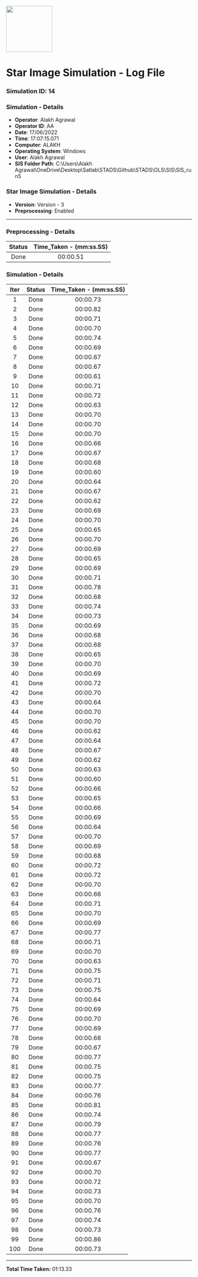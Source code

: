 [<img src="https://www.aero.iitb.ac.in/satlab/images/IITBSSP2019.png" width="125"/>](image.png)

# Star Image Simulation - Log File

### Simulation ID: 14

### Simulation - Details
* **Operator**: Alakh Agrawal
* **Operator ID**: AA
* **Date**: 17/06/2022
* **Time**: 17:07:15.071
* **Computer**: ALAKH
* **Operating System**: Windows
* **User**: Alakh Agrawal
* **SIS Folder Path**: C:\Users\Alakh Agrawal\OneDrive\Desktop\Satlab\STADS\Github\STADS\OLS\SIS\SIS_run5

### Star Image Simulation - Details
* **Version**: Version - 3
* **Preprocessing**: Enabled

---

### Preprocessing - Details

|Status|Time_Taken - (mm:ss.SS)
|:---:|:---:|
|Done|00:00.51|

### Simulation - Details

|Iter|Status|Time_Taken - (mm:ss.SS)|
|:---:|:---:|:---:|
|1|Done|00:00.73|
|2|Done|00:00.82|
|3|Done|00:00.71|
|4|Done|00:00.70|
|5|Done|00:00.74|
|6|Done|00:00.69|
|7|Done|00:00.67|
|8|Done|00:00.67|
|9|Done|00:00.61|
|10|Done|00:00.71|
|11|Done|00:00.72|
|12|Done|00:00.63|
|13|Done|00:00.70|
|14|Done|00:00.70|
|15|Done|00:00.70|
|16|Done|00:00.66|
|17|Done|00:00.67|
|18|Done|00:00.68|
|19|Done|00:00.60|
|20|Done|00:00.64|
|21|Done|00:00.67|
|22|Done|00:00.62|
|23|Done|00:00.69|
|24|Done|00:00.70|
|25|Done|00:00.65|
|26|Done|00:00.70|
|27|Done|00:00.69|
|28|Done|00:00.65|
|29|Done|00:00.69|
|30|Done|00:00.71|
|31|Done|00:00.78|
|32|Done|00:00.68|
|33|Done|00:00.74|
|34|Done|00:00.73|
|35|Done|00:00.69|
|36|Done|00:00.68|
|37|Done|00:00.68|
|38|Done|00:00.65|
|39|Done|00:00.70|
|40|Done|00:00.69|
|41|Done|00:00.72|
|42|Done|00:00.70|
|43|Done|00:00.64|
|44|Done|00:00.70|
|45|Done|00:00.70|
|46|Done|00:00.62|
|47|Done|00:00.64|
|48|Done|00:00.67|
|49|Done|00:00.62|
|50|Done|00:00.63|
|51|Done|00:00.60|
|52|Done|00:00.66|
|53|Done|00:00.65|
|54|Done|00:00.66|
|55|Done|00:00.69|
|56|Done|00:00.64|
|57|Done|00:00.70|
|58|Done|00:00.69|
|59|Done|00:00.68|
|60|Done|00:00.72|
|61|Done|00:00.72|
|62|Done|00:00.70|
|63|Done|00:00.66|
|64|Done|00:00.71|
|65|Done|00:00.70|
|66|Done|00:00.69|
|67|Done|00:00.77|
|68|Done|00:00.71|
|69|Done|00:00.70|
|70|Done|00:00.63|
|71|Done|00:00.75|
|72|Done|00:00.71|
|73|Done|00:00.75|
|74|Done|00:00.64|
|75|Done|00:00.69|
|76|Done|00:00.70|
|77|Done|00:00.69|
|78|Done|00:00.68|
|79|Done|00:00.67|
|80|Done|00:00.77|
|81|Done|00:00.75|
|82|Done|00:00.75|
|83|Done|00:00.77|
|84|Done|00:00.76|
|85|Done|00:00.81|
|86|Done|00:00.74|
|87|Done|00:00.79|
|88|Done|00:00.77|
|89|Done|00:00.76|
|90|Done|00:00.77|
|91|Done|00:00.67|
|92|Done|00:00.70|
|93|Done|00:00.72|
|94|Done|00:00.73|
|95|Done|00:00.70|
|96|Done|00:00.76|
|97|Done|00:00.74|
|98|Done|00:00.73|
|99|Done|00:00.86|
|100|Done|00:00.73|

---

**Total Time Taken:** 01:13.33

